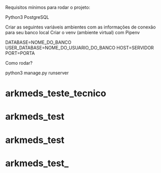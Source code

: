 Requisitos mínimos para rodar o projeto:

Python3
PostgreSQL

Criar as seguintes variáveis ambientes com as informações de conexão para seu banco local
Criar o venv (ambiente virtual) com Pipenv

DATABASE=NOME_DO_BANCO
USER_DATABASE=NOME_DO_USUARIO_DO_BANCO
HOST=SERVIDOR
PORT=PORTA

Como rodar?

python3 manage.py runserver
# arkmeds_teste_tecnico
# arkmeds_test
# arkmeds_test
# arkmeds_test_
